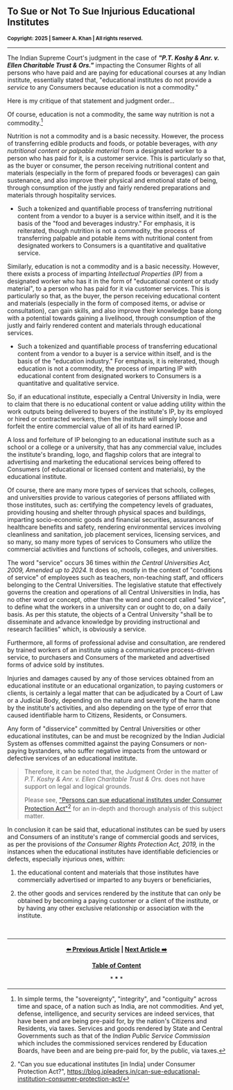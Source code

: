 ## To Sue or Not To Sue Injurious Educational Institutes 

<strong><sub>Copyright: 2025 | Sameer A. Khan | All rights reserved.</sub></strong> 

---

The Indian Supreme Court's judgment in the case of ***"P.T. Koshy & Anr. v. Ellen Charitable Trust & Ors."*** impacting the Consumer Rights of all persons who have paid and are paying for educational courses at any Indian institute, essentially stated that, "educational institutes do not provide a *service* to any Consumers because education is not a commodity."  

Here is my critique of that statement and judgment order... 

Of course, education is not a commodity, the same way nutrition is not a commodity.[^1] 

Nutrition is not a commodity and is a basic necessity. However, the process of transferring edible products and foods, or potable beverages, with *any nutritional content or palpable material* from a designated worker to a person who has paid for it, is a customer service. This is particularly so that, as the buyer or consumer, the person receiving nutritional content and materials (especially in the form of prepared foods or beverages) can gain sustenance, and also improve their physical and emotional state of being, through consumption of the justly and fairly rendered preparations and materials through hospitality services. 

- Such a tokenized and quantifiable process of transferring nutritional content from a vendor to a buyer is a service within itself, and it is the basis of the "food and beverages industry." For emphasis, it is reiterated, though nutrition is not a commodity, the process of transferring palpable and potable items with nutritional content from designated workers to Consumers is a quantitative and qualitative service. 

Similarly, education is not a commodity and is a basic necessity. However, there exists a process of imparting *Intellectual Properties (IP)* from a designated worker who has it in the form of "educational content or study material", to a person who has paid for it via customer services. This is particularly so that, as the buyer, the person receiving educational content and materials (especially in the form of composed items, or advise or consultation), can gain skills, and also improve their knowledge base along with a potential towards gaining a livelihood, through consumption of the justly and fairly rendered content and materials through educational services. 

- Such a tokenized and quantifiable process of transferring educational content from a vendor to a buyer is a service within itself, and is the basis of the "education industry." For emphasis, it is reiterated, though education is not a commodity, the process of imparting IP with educational content from designated workers to Consumers is a quantitative and qualitative service. 

So, if an educational institute, especially a Central University in India, were to claim that there is no educational content or value adding utility within the work outputs being delivered to buyers of the institute's IP, by its employed or hired or contracted workers, then the institute will simply loose and forfeit the entire commercial value of all of its hard earned IP. 

A loss and forfeiture of IP belonging to an educational institute such as a school or a college or a university, that has any commercial value, includes the institute's branding, logo, and flagship colors that are integral to advertising and marketing the educational services being offered to Consumers (of educational or licensed content and materials), by the educational institute.
   
Of course, there are many more types of services that schools, colleges, and universities provide to various categories of persons affiliated with those institutes, such as: certifying the competency levels of graduates, providing housing and shelter through physical spaces and buildings, imparting socio-economic goods and financial securities, assurances of healthcare benefits and safety, rendering environmental services involving cleanliness and sanitation, job placement services, licensing services, and so many, so many more types of services to Consumers who utilize the commercial activities and functions of schools, colleges, and universities.

The word "service" occurs 36 times within *the Central Universities Act, 2009, Amended up to 2024.* It does so, mostly in the context of "conditions of service" of employees such as teachers, non-teaching staff, and officers belonging to the Central Universities. The legislative statute that effectively governs the creation and operations of all Central Universities in India, has no other word or concept, other than the word and concept called "service", to define what the workers in a university can or ought to do, on a daily basis. As per this statute, the objects of a Central University "shall be to disseminate and advance knowledge by providing instructional and research facilities" which, is obviously a service.    
 
Furthermore, all forms of professional advise and consultation, are rendered by trained workers of an institute using a communicative process-driven service, to purchasers and Consumers of the marketed and advertised forms of advice sold by institutes.  

Injuries and damages caused by any of those services obtained from an educational institute or an educational organization, to paying customers or clients, is certainly a legal matter that can be adjudicated by a Court of Law or a Judicial Body, depending on the nature and severity of the harm done by the institute's activities, and also depending on the type of error that caused identifiable harm to Citizens, Residents, or Consumers. 

Any form of "disservice" committed by Central Universities or other educational institutes, can be and must be recognized by the Indian Judicial System as offenses committed against the paying Consumers or non-paying bystanders, who suffer negative impacts from the untoward or defective services of an educational institute. 

>Therefore, it can be noted that, the Judgment Order in the matter of *P.T. Koshy & Anr. v. Ellen Charitable Trust & Ors.* does not have support on legal and logical grounds. 
>
>Please see, ["Persons can sue educational institutes under Consumer Protection Act"](https://blog.ipleaders.in/can-sue-educational-institution-consumer-protection-act/)[^2] for an in-depth and thorough analysis of this subject matter. 

In conclusion it can be said that, educational institutes can be sued by users and Consumers of an institute's range of commercial goods and services, as per the provisions of *the Consumer Rights Protection Act, 2019,* in the instances when the educational institutes have identifiable deficiencies or defects, especially injurious ones, within: 

1. the educational content and materials that those institutes have commercially advertised or imparted to any buyers or beneficiaries, 

1. the other goods and services rendered by the institute that can only be obtained by becoming a paying customer or a client of the institute, or by having any other exclusive relationship or association with the institute. 

<br>

---

<div align="center">
  
  **[:arrow_left: Previous Article][Prev] | [Next Article :arrow_right:][Next]** 
  
  **[Table of Content][TOC]**

  [Prev]: https://github.com/just-noticeable/damroo/blob/main/hospitals-do-not-have-a-right-to-pilfer-consumers.md
  [TOC]: https://github.com/just-noticeable/damroo?tab=readme-ov-file#damroo
  [Next]: https://github.com/just-noticeable/damroo/blob/main/ongoing-profound-scams-among-indian-central-universities.md

  
  <p>* <b>*</b> *</p> 
  
</div>

[^1]: In simple terms, the "sovereignty", "integrity", and "contiguity" across time and space, of a nation such as India, are not commodities. And yet, defense, intelligence, and security services are indeed services, that have been and are being pre-paid for, by the nation's Citizens and Residents, via taxes. Services and goods rendered by State and Central Governments such as that of the *Indian Public Service Commission* which includes the commissioned services rendered by Education Boards, have been and are being pre-paid for, by the public, via taxes.  

[^2]: "Can you sue educational institutes [in India] under Consumer Protection Act?",  https://blog.ipleaders.in/can-sue-educational-institution-consumer-protection-act/